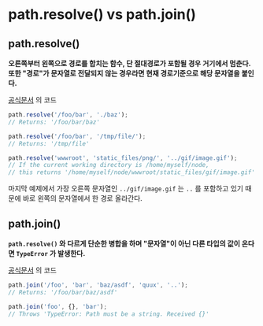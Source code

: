 # path.resolve() vs path.join()

## path.resolve()

**오른쪽부터 왼쪽으로 경로를 합치는 함수, 단 절대경로가 포함될 경우 거기에서 멈춘다. 또한 "경로"가 문자열로 전달되지 않는 경우라면 현재 경로기준으로 해당 문자열을 붙인다.**

[공식문서](https://nodejs.org/docs/latest/api/path.html#path_path_resolve_paths) 의 코드

```javascript
path.resolve('/foo/bar', './baz');
// Returns: '/foo/bar/baz'

path.resolve('/foo/bar', '/tmp/file/');
// Returns: '/tmp/file'

path.resolve('wwwroot', 'static_files/png/', '../gif/image.gif');
// If the current working directory is /home/myself/node,
// this returns '/home/myself/node/wwwroot/static_files/gif/image.gif'
```

마지막 예제에서 가장 오른쪽 문자열인 `../gif/image.gif` 는 `..` 를 포함하고 있기 때문에 바로 왼쪽의 문자열에서 한 경로 올라간다.

## path.join()

**`path.resolve()` 와 다르게 단순한 병합을 하며 "문자열"이 아닌 다른 타입의 값이 온다면 `TypeError` 가 발생한다.**

[공식문서](https://nodejs.org/docs/latest/api/path.html#path_path_join_paths) 의 코드

```javascript
path.join('/foo', 'bar', 'baz/asdf', 'quux', '..');
// Returns: '/foo/bar/baz/asdf'

path.join('foo', {}, 'bar');
// Throws 'TypeError: Path must be a string. Received {}'
```

